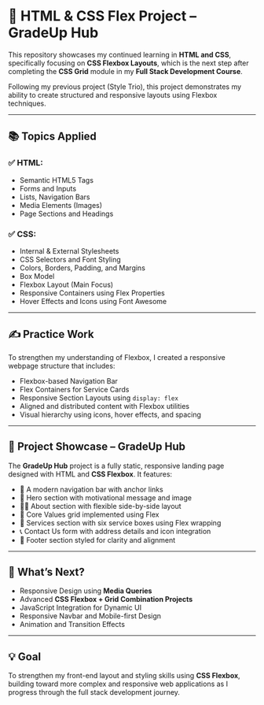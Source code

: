 # 🎨 HTML & CSS Flex Project – **GradeUp Hub**

This repository showcases my continued learning in **HTML and CSS**, specifically focusing on **CSS Flexbox Layouts**, which is the next step after completing the **CSS Grid** module in my **Full Stack Development Course**.  

Following my previous project (Style Trio), this project demonstrates my ability to create structured and responsive layouts using Flexbox techniques.

---

## 📚 Topics Applied

### ✅ HTML:
- Semantic HTML5 Tags  
- Forms and Inputs  
- Lists, Navigation Bars  
- Media Elements (Images)  
- Page Sections and Headings  

### ✅ CSS:
- Internal & External Stylesheets  
- CSS Selectors and Font Styling  
- Colors, Borders, Padding, and Margins  
- Box Model  
- Flexbox Layout (Main Focus)  
- Responsive Containers using Flex Properties  
- Hover Effects and Icons using Font Awesome  

---

## ✍️ Practice Work

To strengthen my understanding of Flexbox, I created a responsive webpage structure that includes:
- Flexbox-based Navigation Bar  
- Flex Containers for Service Cards  
- Responsive Section Layouts using `display: flex`  
- Aligned and distributed content with Flexbox utilities  
- Visual hierarchy using icons, hover effects, and spacing  

---

## 🌟 Project Showcase – **GradeUp Hub**

The **GradeUp Hub** project is a fully static, responsive landing page designed with HTML and **CSS Flexbox**. It features:

- 🎯 A modern navigation bar with anchor links  
- 📢 Hero section with motivational message and image  
- 🧑‍🏫 About section with flexible side-by-side layout  
- 🧩 Core Values grid implemented using Flex  
- 💼 Services section with six service boxes using Flex wrapping  
- 📞 Contact Us form with address details and icon integration  
- 🧾 Footer section styled for clarity and alignment  

---

## 🎯 What’s Next?

- Responsive Design using **Media Queries**  
- Advanced **CSS Flexbox + Grid Combination Projects**  
- JavaScript Integration for Dynamic UI  
- Responsive Navbar and Mobile-first Design  
- Animation and Transition Effects  

---

## 💡 Goal

To strengthen my front-end layout and styling skills using **CSS Flexbox**, building toward more complex and responsive web applications as I progress through the full stack development journey.
